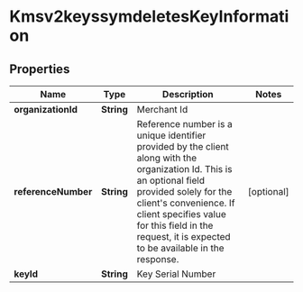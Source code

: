 
# Kmsv2keyssymdeletesKeyInformation

## Properties
Name | Type | Description | Notes
------------ | ------------- | ------------- | -------------
**organizationId** | **String** | Merchant Id  | 
**referenceNumber** | **String** | Reference number is a unique identifier provided by the client along with the organization Id. This is an optional field provided solely for the client&#39;s convenience. If client specifies value for this field in the request, it is expected to be available in the response.  |  [optional]
**keyId** | **String** | Key Serial Number | 



